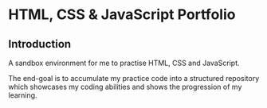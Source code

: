 # HTML, CSS & JavaScript Portfolio

## Introduction

A sandbox environment for me to practise HTML, CSS and JavaScript.

The end-goal is to accumulate my practice code into a structured repository which showcases my coding abilities and shows the progression of my learning.


